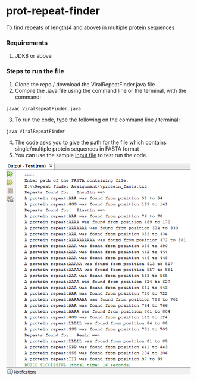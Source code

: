 # prot-repeat-finder
To find repeats of length(4 and above) in multiple protein sequences

### Requirements
1. JDK8 or above

### Steps to run the file
1. Clone the repo / download the ViralRepeatFinder.java file
2. Compile the .java file using the command line or the terminal, with the command:
  ```
  javac ViralRepeatFinder.java
  ```
3. To run the code, type the following on the command line / terminal:
  ```
  java ViralRepeatFinder
  ```
4. The code asks you to give the path for the file which contains single/multiple protein sequences in FASTA format
5. You can use the sample [input file](https://github.com/namhsuya/prot-repeat-finder/blob/master/protein_fasta.txt) to test run the code.

![Attached Example output](https://github.com/namhsuya/prot-repeat-finder/blob/master/test_output.png)
